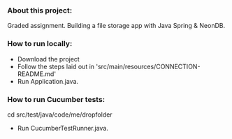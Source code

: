 ### About this project:
Graded assignment. Building a file storage app with Java Spring & NeonDB.

### How to run locally:
* Download the project
* Follow the steps laid out in 'src/main/resources/CONNECTION-README.md'
* Run Application.java.

### How to run Cucumber tests:
cd src/test/java/code/me/dropfolder
* Run CucumberTestRunner.java.
